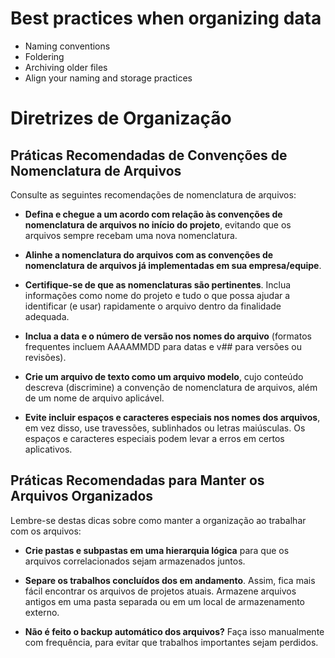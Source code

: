 # Best practices when organizing data

- Naming conventions
- Foldering
- Archiving older files
- Align your naming and storage practices 

# Diretrizes de Organização

## Práticas Recomendadas de Convenções de Nomenclatura de Arquivos

Consulte as seguintes recomendações de nomenclatura de arquivos:

- **Defina e chegue a um acordo com relação às convenções de nomenclatura de arquivos no início do projeto**, evitando que os arquivos sempre recebam uma nova nomenclatura.

- **Alinhe a nomenclatura do arquivos com as convenções de nomenclatura de arquivos já implementadas em sua empresa/equipe**.

- **Certifique-se de que as nomenclaturas são pertinentes**. Inclua informações como nome do projeto e tudo o que possa ajudar a identificar (e usar) rapidamente o arquivo dentro da finalidade adequada.

- **Inclua a data e o número de versão nos nomes do arquivo** (formatos frequentes incluem AAAAMMDD para datas e v## para versões ou revisões).

- **Crie um arquivo de texto como um arquivo modelo**, cujo conteúdo descreva (discrimine) a convenção de nomenclatura de arquivos, além de um nome de arquivo aplicável.

- **Evite incluir espaços e caracteres especiais nos nomes dos arquivos**, em vez disso, use travessões, sublinhados ou letras maiúsculas. Os espaços e caracteres especiais podem levar a erros em certos aplicativos.

## Práticas Recomendadas para Manter os Arquivos Organizados

Lembre-se destas dicas sobre como manter a organização ao trabalhar com os arquivos:

- **Crie pastas e subpastas em uma hierarquia lógica** para que os arquivos correlacionados sejam armazenados juntos.

- **Separe os trabalhos concluídos dos em andamento**. Assim, fica mais fácil encontrar os arquivos de projetos atuais. Armazene arquivos antigos em uma pasta separada ou em um local de armazenamento externo.

- **Não é feito o backup automático dos arquivos?** Faça isso manualmente com frequência, para evitar que trabalhos importantes sejam perdidos.
